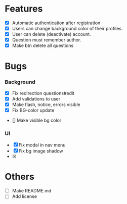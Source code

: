 # Features
- [x] Automatic authentication after registration
- [x] Users can change background color of their profiles.
- [x] User can delete (deactivate) account.
- [x] Question must remember author.
- [x] Make btn delete all questions

# Bugs
### Background
- [x] Fix redirection questions#edit
- [x] Add validations to user
- [x] Make flash, notice, errors visible
- [x] Fix BG-color update
- [] Make visible bg color

### UI
- [x] Fix modal in nav menu
- [x] Fix bg image shadow
- [x]

# Others
- [ ] Make README.md
- [ ] Add license